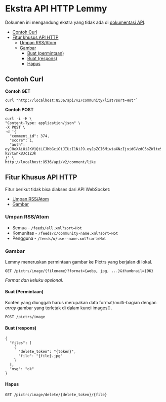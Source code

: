# Ekstra API HTTP Lemmy

Dokumen ini mengandung ekstra yang tidak ada di [dokumentasi API](/api).

<!-- toc -->

- [Contoh Curl](#contoh-curl)
- [Fitur khusus API HTTP](#fitur-khusus-api-http)
  * [Umpan RSS/Atom](#umpan-rssatom)
  * [Gambar](#gambar)
    + [Buat (permintaan)](#buat-permintaan)
    + [Buat (respons)](#buat-respons)
    + [Hapus](#hapus)

<!-- tocstop -->

## Contoh Curl

**Contoh GET**

```
curl "http://localhost:8536/api/v2/community/list?sort=Hot"`
```

**Contoh POST**

```
curl -i -H \
"Content-Type: application/json" \
-X POST \
-d '{
  "comment_id": 374,
  "score": 1,
  "auth": eyJ0eXAiOiJKV1QiLCJhbGciOiJIUzI1NiJ9.eyJpZCI6MiwiaXNzIjoidGVzdC5sZW1teS5tbCJ9.P77RX_kpz1a_geY5eCp29sl_5mAm-k27Cwnk8JcIZJk
}' \
http://localhost:8536/api/v2/comment/like
```

## Fitur Khusus API HTTP

Fitur berikut tidak bisa diakses dari API WebSocket:

- [Umpan RSS/Atom](#umpan-rssatom)
- [Gambar](#gambar)

### Umpan RSS/Atom

- Semua - `/feeds/all.xml?sort=Hot`
- Komunitas - `/feeds/c/community-name.xml?sort=Hot`
- Pengguna - `/feeds/u/user-name.xml?sort=Hot`

### Gambar

Lemmy meneruskan permintaan gambar ke Pictrs yang berjalan di lokal.

`GET /pictrs/image/{filename}?format={webp, jpg, ...}&thumbnail={96}`

*Format dan keluku opsional.*

#### Buat (Permintaan)

Konten yang diunggah harus merupakan data format/multi-bagian dengan _array_ gambar yang terletak di dalam kunci images[].

`POST /pictrs/image` 

#### Buat (respons)

```
{
  "files": [
    {
      "delete_token": "{token}",
      "file": "{file}.jpg"
    }
  ],
  "msg": "ok"
}
```

#### Hapus

`GET /pictrs/image/delete/{delete_token}/{file}`
